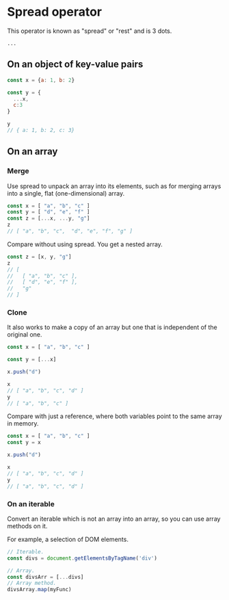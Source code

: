 # Spread operator

This operator is known as "spread" or "rest" and is 3 dots.

```
...
```


## On an object of key-value pairs

```javascript
const x = {a: 1, b: 2}

const y = {
  ...x,
  c:3
}

y
// { a: 1, b: 2, c: 3}
```


## On an array

### Merge

Use spread to unpack an array into its elements, such as for merging arrays into a single, flat (one-dimensional) array.

```javascript
const x = [ "a", "b", "c" ]
const y = [ "d", "e", "f" ]
const z = [...x, ...y, "g"]
z
// [ "a", "b", "c",  "d", "e", "f", "g" ]
```

Compare without using spread. You get a nested array.

```javascript
const z = [x, y, "g"]
z
// [
//   [ "a", "b", "c" ],
//   [ "d", "e", "f" ],
//   "g"
// ]
```


### Clone

It also works to make a copy of an array but one that is independent of the original one.

```javascript
const x = [ "a", "b", "c" ]

const y = [...x]

x.push("d")

x
// [ "a", "b", "c", "d" ]
y
// [ "a", "b", "c" ]
```

Compare with just a reference, where both variables point to the same array in memory.

```javascript
const x = [ "a", "b", "c" ]
const y = x

x.push("d")

x
// [ "a", "b", "c", "d" ]
y
// [ "a", "b", "c", "d" ]
```


### On an iterable

Convert an iterable which is not an array into an array, so you can use array methods on it.

For example, a selection of DOM elements.

```javascript
// Iterable.
const divs = document.getElementsByTagName('div')

// Array.
const divsArr = [...divs]
// Array method.
divsArray.map(myFunc)
```
